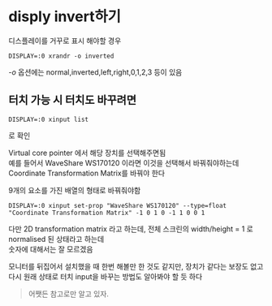 # disply invert하기

디스플레이를 거꾸로 표시 해야할 경우
```
DISPLAY=:0 xrandr -o inverted
```

*-o* 옵션에는 normal,inverted,left,right,0,1,2,3 등이 있음  


## 터치 가능 시 터치도 바꾸려면 
```
DISPLAY=:0 xinput list
```
로 확인

Virtual core pointer 에서 해당 장치를 선택해주면됨  
예를 들어서 WaveShare WS170120 이라면 이것을 선택해서 바꿔줘야하는데   
Coordinate Transformation Matrix를 바꿔야 한다   

9개의 요소를 가진 배열의 형태로 바꿔줘야함
```
DISPLAY=:0 xinput set-prop "WaveShare WS170120" --type=float "Coordinate Transformation Matrix" -1 0 1 0 -1 1 0 0 1
```

다만 2D transformation matrix 라고 하는데, 전체 스크린의 width/height = 1 로 normalised 된 상태라고 하는데  
숫자에 대해서는 잘 모르겠음   

모니터를 뒤집어서 설치했을 때 한번 해볼만 한 것도 같지만, 장치가 같다는 보장도 없고   
다시 원래 상태로 터치 input을 바꾸는 방법도 알아봐야 할 듯 하다   

> 어쨋든 참고로만 알고 있자.

